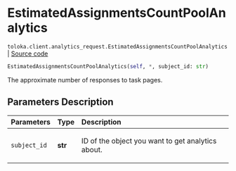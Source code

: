 # EstimatedAssignmentsCountPoolAnalytics
`toloka.client.analytics_request.EstimatedAssignmentsCountPoolAnalytics` | [Source code](https://github.com/Toloka/toloka-kit/blob/v1.1.2/src/client/analytics_request.py#L157)

```python
EstimatedAssignmentsCountPoolAnalytics(self, *, subject_id: str)
```

The approximate number of responses to task pages.

## Parameters Description

| Parameters | Type | Description |
| :----------| :----| :-----------|
`subject_id`|**str**|<p>ID of the object you want to get analytics about.</p>
